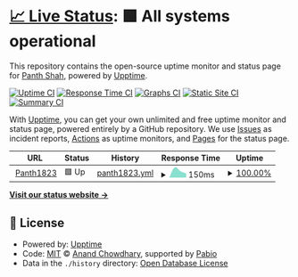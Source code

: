 # [📈 Live Status](https://Panth1823.github.io/uptime-Panth1823): <!--live status--> **🟩 All systems operational**

This repository contains the open-source uptime monitor and status page for [Panth Shah](https://shahpanth.vercel.app/), powered by [Upptime](https://github.com/upptime/upptime).

[![Uptime CI](https://github.com/Panth1823/uptime-Panth1823/workflows/Uptime%20CI/badge.svg)](https://github.com/Panth1823/uptime-Panth1823/actions?query=workflow%3A%22Uptime+CI%22)
[![Response Time CI](https://github.com/Panth1823/uptime-Panth1823/workflows/Response%20Time%20CI/badge.svg)](https://github.com/Panth1823/uptime-Panth1823/actions?query=workflow%3A%22Response+Time+CI%22)
[![Graphs CI](https://github.com/Panth1823/uptime-Panth1823/workflows/Graphs%20CI/badge.svg)](https://github.com/Panth1823/uptime-Panth1823/actions?query=workflow%3A%22Graphs+CI%22)
[![Static Site CI](https://github.com/Panth1823/uptime-Panth1823/workflows/Static%20Site%20CI/badge.svg)](https://github.com/Panth1823/uptime-Panth1823/actions?query=workflow%3A%22Static+Site+CI%22)
[![Summary CI](https://github.com/Panth1823/uptime-Panth1823/workflows/Summary%20CI/badge.svg)](https://github.com/Panth1823/uptime-Panth1823/actions?query=workflow%3A%22Summary+CI%22)

With [Upptime](https://upptime.js.org), you can get your own unlimited and free uptime monitor and status page, powered entirely by a GitHub repository. We use [Issues](https://github.com/Panth1823/uptime-Panth1823/issues) as incident reports, [Actions](https://github.com/Panth1823/uptime-Panth1823/actions) as uptime monitors, and [Pages](https://Panth1823.github.io/uptime-Panth1823) for the status page.

<!--start: status pages-->
<!-- This summary is generated by Upptime (https://github.com/upptime/upptime) -->
<!-- Do not edit this manually, your changes will be overwritten -->
<!-- prettier-ignore -->
| URL | Status | History | Response Time | Uptime |
| --- | ------ | ------- | ------------- | ------ |
| <img alt="" src="https://icons.duckduckgo.com/ip3/shahpanth.vercel.app.ico" height="13"> [Panth1823](https://shahpanth.vercel.app/) | 🟩 Up | [panth1823.yml](https://github.com/Panth1823/uptime-Panth1823/commits/HEAD/history/panth1823.yml) | <details><summary><img alt="Response time graph" src="./graphs/panth1823/response-time-week.png" height="20"> 150ms</summary><br><a href="https://Panth1823.github.io/uptime-Panth1823/history/panth1823"><img alt="Response time 150" src="https://img.shields.io/endpoint?url=https%3A%2F%2Fraw.githubusercontent.com%2FPanth1823%2Fuptime-Panth1823%2FHEAD%2Fapi%2Fpanth1823%2Fresponse-time.json"></a><br><a href="https://Panth1823.github.io/uptime-Panth1823/history/panth1823"><img alt="24-hour response time 55" src="https://img.shields.io/endpoint?url=https%3A%2F%2Fraw.githubusercontent.com%2FPanth1823%2Fuptime-Panth1823%2FHEAD%2Fapi%2Fpanth1823%2Fresponse-time-day.json"></a><br><a href="https://Panth1823.github.io/uptime-Panth1823/history/panth1823"><img alt="7-day response time 150" src="https://img.shields.io/endpoint?url=https%3A%2F%2Fraw.githubusercontent.com%2FPanth1823%2Fuptime-Panth1823%2FHEAD%2Fapi%2Fpanth1823%2Fresponse-time-week.json"></a><br><a href="https://Panth1823.github.io/uptime-Panth1823/history/panth1823"><img alt="30-day response time 150" src="https://img.shields.io/endpoint?url=https%3A%2F%2Fraw.githubusercontent.com%2FPanth1823%2Fuptime-Panth1823%2FHEAD%2Fapi%2Fpanth1823%2Fresponse-time-month.json"></a><br><a href="https://Panth1823.github.io/uptime-Panth1823/history/panth1823"><img alt="1-year response time 150" src="https://img.shields.io/endpoint?url=https%3A%2F%2Fraw.githubusercontent.com%2FPanth1823%2Fuptime-Panth1823%2FHEAD%2Fapi%2Fpanth1823%2Fresponse-time-year.json"></a></details> | <details><summary><a href="https://Panth1823.github.io/uptime-Panth1823/history/panth1823">100.00%</a></summary><a href="https://Panth1823.github.io/uptime-Panth1823/history/panth1823"><img alt="All-time uptime 100.00%" src="https://img.shields.io/endpoint?url=https%3A%2F%2Fraw.githubusercontent.com%2FPanth1823%2Fuptime-Panth1823%2FHEAD%2Fapi%2Fpanth1823%2Fuptime.json"></a><br><a href="https://Panth1823.github.io/uptime-Panth1823/history/panth1823"><img alt="24-hour uptime 100.00%" src="https://img.shields.io/endpoint?url=https%3A%2F%2Fraw.githubusercontent.com%2FPanth1823%2Fuptime-Panth1823%2FHEAD%2Fapi%2Fpanth1823%2Fuptime-day.json"></a><br><a href="https://Panth1823.github.io/uptime-Panth1823/history/panth1823"><img alt="7-day uptime 100.00%" src="https://img.shields.io/endpoint?url=https%3A%2F%2Fraw.githubusercontent.com%2FPanth1823%2Fuptime-Panth1823%2FHEAD%2Fapi%2Fpanth1823%2Fuptime-week.json"></a><br><a href="https://Panth1823.github.io/uptime-Panth1823/history/panth1823"><img alt="30-day uptime 100.00%" src="https://img.shields.io/endpoint?url=https%3A%2F%2Fraw.githubusercontent.com%2FPanth1823%2Fuptime-Panth1823%2FHEAD%2Fapi%2Fpanth1823%2Fuptime-month.json"></a><br><a href="https://Panth1823.github.io/uptime-Panth1823/history/panth1823"><img alt="1-year uptime 100.00%" src="https://img.shields.io/endpoint?url=https%3A%2F%2Fraw.githubusercontent.com%2FPanth1823%2Fuptime-Panth1823%2FHEAD%2Fapi%2Fpanth1823%2Fuptime-year.json"></a></details>

<!--end: status pages-->

[**Visit our status website →**](https://Panth1823.github.io/uptime-Panth1823)

## 📄 License

- Powered by: [Upptime](https://github.com/upptime/upptime)
- Code: [MIT](./LICENSE) © [Anand Chowdhary](https://anandchowdhary.com), supported by [Pabio](https://pabio.com)
- Data in the `./history` directory: [Open Database License](https://opendatacommons.org/licenses/odbl/1-0/)
